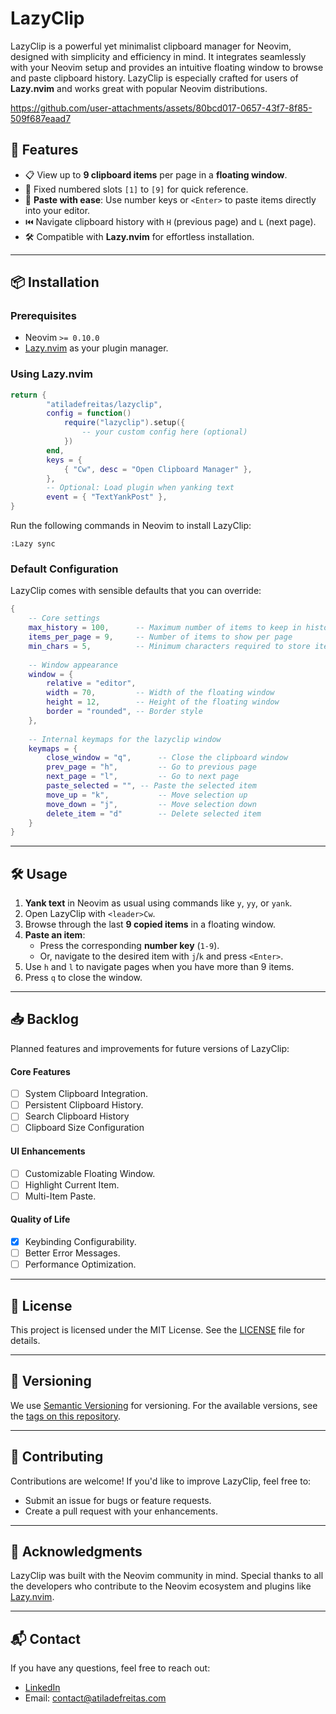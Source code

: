 
# LazyClip

LazyClip is a powerful yet minimalist clipboard manager for Neovim, designed with simplicity and efficiency in mind. It integrates seamlessly with your Neovim setup and provides an intuitive floating window to browse and paste clipboard history. LazyClip is especially crafted for users of **Lazy.nvim** and works great with popular Neovim distributions.

https://github.com/user-attachments/assets/80bcd017-0657-43f7-8f85-509f687eaad7

## 🚀 Features

- 📋 View up to **9 clipboard items** per page in a **floating window**.
- 🔢 Fixed numbered slots `[1]` to `[9]` for quick reference.
- 🌟 **Paste with ease**: Use number keys or `<Enter>` to paste items directly into your editor.
- ⏮️ Navigate clipboard history with `H` (previous page) and `L` (next page).
- 🛠️ Compatible with **Lazy.nvim** for effortless installation.

---

## 📦 Installation

### Prerequisites

- Neovim `>= 0.10.0`
- [Lazy.nvim](https://github.com/folke/lazy.nvim) as your plugin manager.

### Using Lazy.nvim

```lua
return {
        "atiladefreitas/lazyclip",
        config = function()
            require("lazyclip").setup({
                -- your custom config here (optional)
            })
        end,
        keys = {
            { "Cw", desc = "Open Clipboard Manager" },
        },
        -- Optional: Load plugin when yanking text
        event = { "TextYankPost" },
}
```

Run the following commands in Neovim to install LazyClip:

```vim
:Lazy sync
```

### Default Configuration

LazyClip comes with sensible defaults that you can override:

```lua
{
    -- Core settings
    max_history = 100,      -- Maximum number of items to keep in history
    items_per_page = 9,     -- Number of items to show per page
    min_chars = 5,          -- Minimum characters required to store item
    
    -- Window appearance
    window = {
        relative = "editor",
        width = 70,         -- Width of the floating window
        height = 12,        -- Height of the floating window
        border = "rounded", -- Border style
    },
    
    -- Internal keymaps for the lazyclip window
    keymaps = {
        close_window = "q",      -- Close the clipboard window
        prev_page = "h",         -- Go to previous page
        next_page = "l",         -- Go to next page
        paste_selected = "", -- Paste the selected item
        move_up = "k",           -- Move selection up
        move_down = "j",         -- Move selection down
        delete_item = "d"        -- Delete selected item
    }
}
```
---

## 🛠️ Usage

1. **Yank text** in Neovim as usual using commands like `y`, `yy`, or `yank`.
2. Open LazyClip with `<leader>Cw`.
3. Browse through the last **9 copied items** in a floating window.
4. **Paste an item**:
   - Press the corresponding **number key** (`1-9`).
   - Or, navigate to the desired item with `j`/`k` and press `<Enter>`.
5. Use `h` and `l` to navigate pages when you have more than 9 items.
6. Press `q` to close the window.

---

## 📥 Backlog

Planned features and improvements for future versions of LazyClip:

#### Core Features

- [ ] System Clipboard Integration.
- [ ] Persistent Clipboard History.
- [ ] Search Clipboard History
- [ ] Clipboard Size Configuration

#### UI Enhancements

- [ ] Customizable Floating Window.
- [ ] Highlight Current Item.
- [ ] Multi-Item Paste.

#### Quality of Life

- [x] Keybinding Configurability.
- [ ] Better Error Messages.
- [ ] Performance Optimization.

---

## 📝 License

This project is licensed under the MIT License. See the [LICENSE](LICENSE) file for details.

---

## 🔖 Versioning

We use [Semantic Versioning](https://semver.org/) for versioning. For the available versions, see the [tags on this repository](https://github.com/atiladefreitas/lazyclip/tags).

---

## 🤝 Contributing

Contributions are welcome! If you'd like to improve LazyClip, feel free to:
- Submit an issue for bugs or feature requests.
- Create a pull request with your enhancements.

---

## 🌟 Acknowledgments

LazyClip was built with the Neovim community in mind. Special thanks to all the developers who contribute to the Neovim ecosystem and plugins like [Lazy.nvim](https://github.com/folke/lazy.nvim).

---

## 📬 Contact

If you have any questions, feel free to reach out:
- [LinkedIn](https://linkedin.com/in/atilafreitas)
- Email: contact@atiladefreitas.com

